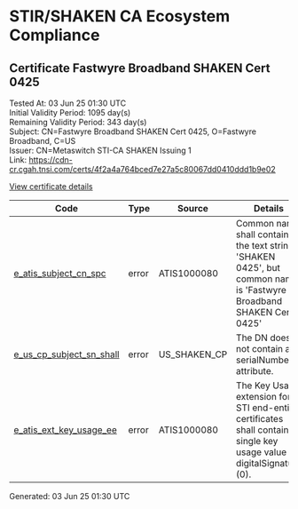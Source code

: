 # STIR/SHAKEN CA Ecosystem Compliance

## Certificate Fastwyre Broadband SHAKEN Cert 0425

Tested At: 03 Jun 25 01:30 UTC\
Initial Validity Period: 1095 day(s)\
Remaining Validity Period: 343 day(s)\
Subject: CN=Fastwyre Broadband SHAKEN Cert 0425, O=Fastwyre Broadband, C=US\
Issuer: CN=Metaswitch STI-CA SHAKEN Issuing 1\
Link: https://cdn-cr.cgah.tnsi.com/certs/4f2a4a764bced7e27a5c80067dd0410ddd1b9e02

[View certificate details](https://x509.io/?cert=MIICXzCCAgWgAwIBAgIQY4Y4Pj6sI%2B3%2FJV1EwrR4STAKBggqhkjOPQQDAjAtMSswKQYDVQQDDCJNZXRhc3dpdGNoIFNUSS1DQSBTSEFLRU4gSXNzdWluZyAxMB4XDTIzMDUxMjExMTE0NloXDTI2MDUxMTExMTE0NlowWDELMAkGA1UEBhMCVVMxGzAZBgNVBAoMEkZhc3R3eXJlIEJyb2FkYmFuZDEsMCoGA1UEAwwjRmFzdHd5cmUgQnJvYWRiYW5kIFNIQUtFTiBDZXJ0IDA0MjUwWTATBgcqhkjOPQIBBggqhkjOPQMBBwNCAASGItNXs3hggAopaSjYwMT1I2GB8yWE6%2B2LNIzmY7zKchi6PMQynUMJv5HQXmNRS9cPF49YhXR8K%2Bm62bQQqC2Po4HbMIHYMAwGA1UdEwEB%2FwQCMAAwDgYDVR0PAQH%2FBAQDAgXgMBYGCCsGAQUFBwEaBAowCKAGFgQwNDI1MEcGA1UdHwRAMD4wPKA6oDiGNmh0dHBzOi8vYXV0aGVudGljYXRlLWFwaS5pY29uZWN0aXYuY29tL2Rvd25sb2FkL3YxL2NybDAXBgNVHSAEEDAOMAwGCmCGSAGG%2FwkBAQMwHQYDVR0OBBYEFOXwYNq1nH17%2BHN%2F7rrsDYW46pl6MB8GA1UdIwQYMBaAFM0epwAQENoyHWkaOdXSRgssPIfWMAoGCCqGSM49BAMCA0gAMEUCIQCbk76EAUr%2B4%2FWtfSbzQNeX8c2Cyw9MkoyI0RfQ2AWCaQIgOEPnx6erv7waud6SDSJABwJhPFMpp%2BiKlqlQtg296CY%3D)

| Code | Type | Source | Details |
|------|------|--------|---------|
| [e_atis_subject_cn_spc](../../ISSUES/e_atis_subject_cn_spc/README.md) | error | ATIS1000080 | Common name shall contain the text string 'SHAKEN 0425', but common name is 'Fastwyre Broadband SHAKEN Cert 0425' |
| [e_us_cp_subject_sn_shall](../../ISSUES/e_us_cp_subject_sn_shall/README.md) | error | US_SHAKEN_CP | The DN does not contain a serialNumber attribute. |
| [e_atis_ext_key_usage_ee](../../ISSUES/e_atis_ext_key_usage_ee/README.md) | error | ATIS1000080 | The Key Usage extension for STI end-entity certificates shall contain a single key usage value of digitalSignature (0). |


Generated: 03 Jun 25 01:30 UTC